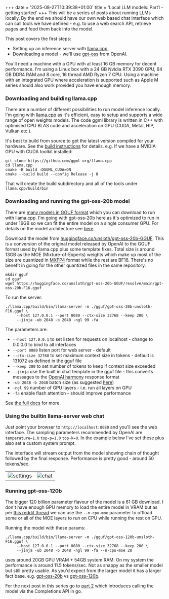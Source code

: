 +++
date = '2025-08-27T10:39:38+01:00'
title = 'Local LLM models: Part1 - getting started'
+++
This will be a series of posts about running LLMs locally. 
By the end we should have our own web based chat interface which can call tools 
we have defined - e.g. to use a web search API, retrieve pages and feed them back 
into the model.

This post covers the first steps:
- Setting up an inference server with [llama.cpp](https://github.com/ggml-org/llama.cpp),
- Downloading a model - we'll use [gpt-oss](https://github.com/openai/gpt-oss) from OpenAI.

<!--more-->

You'll need a machine with a GPU with at least 16 GB memory for decent performance.
I'm using a Linux box with a 24 GB Nvidia RTX 3090 GPU, 64 GB DDR4 RAM and 8 core, 16 thread AMD Ryzen 7 CPU.
Using a machine with an integrated GPU where acceleration is supported such as Apple M series
should also work provided you have enough memory.

### Downloading and building llama.cpp

There are a number of different possibilities to run model inference locally. I'm going with 
[llama.cpp](https://github.com/ggml-org/llama.cpp) as it's efficient, easy to setup and supports
a wide range of open weights models.
The code ggml library is written in C++ with optimised CPU BLAS code and acceleration
on GPU (CUDA, Metal, HIP, Vulkan etc.). 

It's best to build from source to get the latest version compiled for your hardware. 
See the [build instructions](https://github.com/ggml-org/llama.cpp/blob/master/docs/build.md) for details.
e.g. If we have a NVIDIA GPU with CUDA toolkit installed:

```
git clone https://github.com/ggml-org/llama.cpp
cd llama.cpp
cmake -B build -DGGML_CUDA=ON
cmake --build build --config Release -j 8
```
That will create the build subdirectory and all of the tools under `llama.cpp/build/bin`

### Downloading and running the gpt-oss-20b model

There are [many models in GGUF format](https://huggingface.co/models?library=gguf&sort=trending) which you
can download to run with llama.cpp. I'm going with gpt-oss-20b here as it's optimized to run in under 16GB
so we can fit the entire model on a single consumer GPU. For details on the model architecture
see [here](https://magazine.sebastianraschka.com/p/from-gpt-2-to-gpt-oss-analyzing-the).

Download the model from [huggingface.co/unsloth/gpt-oss-20b-GGUF](https://huggingface.co/unsloth/gpt-oss-20b-GGUF).
This is a conversion of the original model released by OpenAI to the GGUF format used by llama.cpp plus some template fixes. 
Total size is around 13GB as the MOE (Mixture-of-Experts) weights which make up most of the size are 
quantized in [MXFP4](https://huggingface.co/blog/RakshitAralimatti/learn-ai-with-me) format while the rest are BF16.
There's no benefit in going for the other quantized files in the same repository.
```
mkdir gguf
cd gguf
wget https://huggingface.co/unsloth/gpt-oss-20b-GGUF/resolve/main/gpt-oss-20b-F16.gguf
```


To run the server:
```
./llama.cpp/build/bin/llama-server -m ./gguf/gpt-oss-20b-unsloth-F16.gguf \
	 --host 127.0.0.1 --port 8080 --ctx-size 32768 --keep 200 \
	 --jinja -ub 2048 -b 2048 -ngl 99 -fa
```

The parameters are:
- `--host 127.0.0.1` to set listen for requests on localhost - change to 0.0.0.0 to bind to all interfaces
- `--port 8080` listen port for web server - default
- `--ctx-size 32768` to set maximum context size in tokens - default is 131072 as defined in the gguf file
- `--keep 200` to set number of tokens to keep if context size exceeded
- `--jinja` use the built in chat template in the gguf file - 
		this converts messages to the [OpenAI harmony](https://cookbook.openai.com/articles/openai-harmony) response format
- `-ub 2048` `-b 2048` batch size (as suggested [here](https://github.com/ggml-org/llama.cpp/discussions/15396))
- `-ngl 99` number of GPU layers - i.e. run all layers on GPU
- `-fa` enable flash attention - should improve performance


See [the full docs](https://github.com/ggml-org/llama.cpp/tree/master/tools/server) for more.

### Using the builtin llama-server web chat

Just point your browser to `http://localhost:8080` and you'll see the web interface. 
The sampling parameters recommended by OpenAI are `temperature=1.0` `top-p=1.0` `top-k=0`.
In the example below I've set these plus also set a custom system prompt.

The interface will stream output from the model showing chain of thought followed by the
final response. Performance is pretty good - around 50 tokens/sec.

| | |
| ----------- | ----------- |
| [![settings](/img/llama_server_settings.png)](/img/llama_server_settings.png) | [![chat](/img/llama_server_chat.png)](/img/llama_server_chat.png) |

### Running gpt-oss-120b

The bigger 120 billion parameter flavour of the model is a 61 GB download. I don't have enough GPU memory to load
the entire model in VRAM but as per [this reddit thread](https://www.reddit.com/r/LocalLLaMA/comments/1mke7ef/120b_runs_awesome_on_just_8gb_vram/) we can use the `--n-cpu-moe` parameter to offload some or all of the MOE layers
to run on CPU while running the rest on GPU.

Running the model with these params:
```
./llama.cpp/build/bin/llama-server -m ./gguf/gpt-oss-120b-unsloth-F16.gguf \
	 --host 127.0.0.1 --port 8080 --ctx-size 32768 --keep 200 \
	 --jinja -ub 2048 -b 2048 -ngl 99 -fa --n-cpu-moe 28 
```
uses around 20GB GPU VRAM + 54GB system RAM. On my system the performance is around 11.5 tokens/sec.
Not as snappy as the smaller model but still pretty usable. 
As you'd expect from the larger model it has a larger fact base. 
e.g. [gpt-oss-20b](/docs/transcript_20b) vs [gpt-oss-120b](/docs/transcript_120b).


For the next post in this series go to [part 2](/posts/local_llm_hosting-part2) which introduces calling
the model via the Completions API in go.


